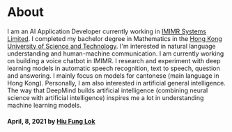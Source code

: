 <!-- <div> -->
<!-- <img src="https://upload.wikimedia.org/wikipedia/commons/f/f2/Sai_Kung_Town_Aerial_View_201706.jpg" alt="drawing" width="100%" height="40%"/> -->
<!-- </div> -->

# About

I am an AI Application Developer currently working in [IMIMR Systems Limited](https://www.imimr.biz). I completed my bachelor degree in Mathematics in the [Hong Kong University of Science and Technology](https://hkust.edu.hk). I'm interested in natural language understanding and human-machine communication. I am currently working on building a voice chatbot in IMIMR. I research and experiment with deep learning models in automatic speech recognition, text to speech, question and answering. I mainly focus on models for cantonese (main language in Hong Kong).
Personally, I am also interested in artificial general intelligence. The way that DeepMind builds artificial intelligence (combining neural science with artificial intelligence) inspires me a lot in understanding machine learning models. 


#### April, 8, 2021 by [Hiu Fung Lok](/)
